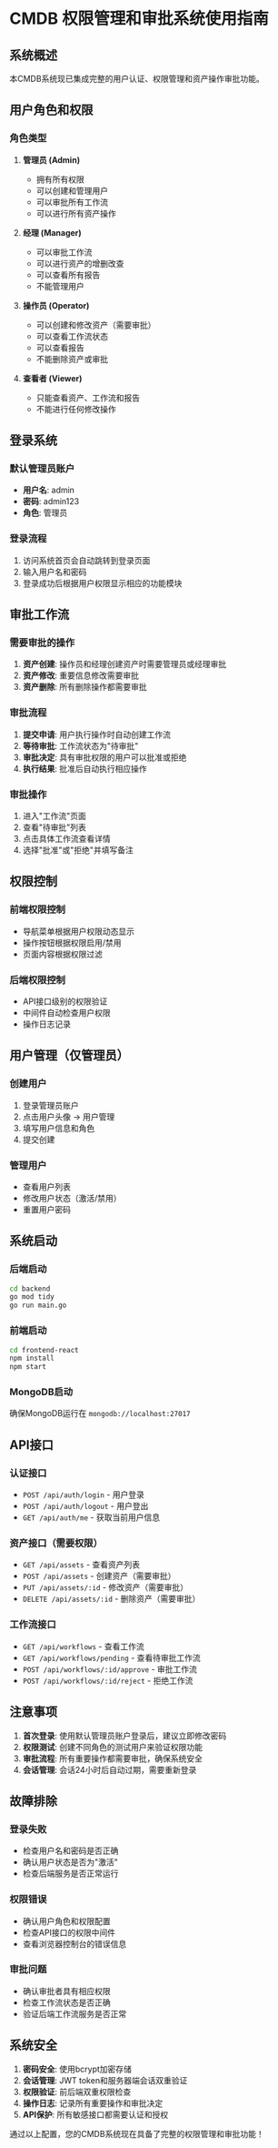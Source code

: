 # CMDB 权限管理和审批系统使用指南

## 系统概述

本CMDB系统现已集成完整的用户认证、权限管理和资产操作审批功能。

## 用户角色和权限

### 角色类型

1. **管理员 (Admin)**
   - 拥有所有权限
   - 可以创建和管理用户
   - 可以审批所有工作流
   - 可以进行所有资产操作

2. **经理 (Manager)**
   - 可以审批工作流
   - 可以进行资产的增删改查
   - 可以查看所有报告
   - 不能管理用户

3. **操作员 (Operator)**
   - 可以创建和修改资产（需要审批）
   - 可以查看工作流状态
   - 可以查看报告
   - 不能删除资产或审批

4. **查看者 (Viewer)**
   - 只能查看资产、工作流和报告
   - 不能进行任何修改操作

## 登录系统

### 默认管理员账户
- **用户名**: admin
- **密码**: admin123
- **角色**: 管理员

### 登录流程
1. 访问系统首页会自动跳转到登录页面
2. 输入用户名和密码
3. 登录成功后根据用户权限显示相应的功能模块

## 审批工作流

### 需要审批的操作

1. **资产创建**: 操作员和经理创建资产时需要管理员或经理审批
2. **资产修改**: 重要信息修改需要审批
3. **资产删除**: 所有删除操作都需要审批

### 审批流程

1. **提交申请**: 用户执行操作时自动创建工作流
2. **等待审批**: 工作流状态为"待审批"
3. **审批决定**: 具有审批权限的用户可以批准或拒绝
4. **执行结果**: 批准后自动执行相应操作

### 审批操作

1. 进入"工作流"页面
2. 查看"待审批"列表
3. 点击具体工作流查看详情
4. 选择"批准"或"拒绝"并填写备注

## 权限控制

### 前端权限控制
- 导航菜单根据用户权限动态显示
- 操作按钮根据权限启用/禁用
- 页面内容根据权限过滤

### 后端权限控制
- API接口级别的权限验证
- 中间件自动检查用户权限
- 操作日志记录

## 用户管理（仅管理员）

### 创建用户
1. 登录管理员账户
2. 点击用户头像 → 用户管理
3. 填写用户信息和角色
4. 提交创建

### 管理用户
- 查看用户列表
- 修改用户状态（激活/禁用）
- 重置用户密码

## 系统启动

### 后端启动
```bash
cd backend
go mod tidy
go run main.go
```

### 前端启动
```bash
cd frontend-react
npm install
npm start
```

### MongoDB启动
确保MongoDB运行在 `mongodb://localhost:27017`

## API接口

### 认证接口
- `POST /api/auth/login` - 用户登录
- `POST /api/auth/logout` - 用户登出
- `GET /api/auth/me` - 获取当前用户信息

### 资产接口（需要权限）
- `GET /api/assets` - 查看资产列表
- `POST /api/assets` - 创建资产（需要审批）
- `PUT /api/assets/:id` - 修改资产（需要审批）
- `DELETE /api/assets/:id` - 删除资产（需要审批）

### 工作流接口
- `GET /api/workflows` - 查看工作流
- `GET /api/workflows/pending` - 查看待审批工作流
- `POST /api/workflows/:id/approve` - 审批工作流
- `POST /api/workflows/:id/reject` - 拒绝工作流

## 注意事项

1. **首次登录**: 使用默认管理员账户登录后，建议立即修改密码
2. **权限测试**: 创建不同角色的测试用户来验证权限功能
3. **审批流程**: 所有重要操作都需要审批，确保系统安全
4. **会话管理**: 会话24小时后自动过期，需要重新登录

## 故障排除

### 登录失败
- 检查用户名和密码是否正确
- 确认用户状态是否为"激活"
- 检查后端服务是否正常运行

### 权限错误
- 确认用户角色和权限配置
- 检查API接口的权限中间件
- 查看浏览器控制台的错误信息

### 审批问题
- 确认审批者具有相应权限
- 检查工作流状态是否正确
- 验证后端工作流服务是否正常

## 系统安全

1. **密码安全**: 使用bcrypt加密存储
2. **会话管理**: JWT token和服务器端会话双重验证
3. **权限验证**: 前后端双重权限检查
4. **操作日志**: 记录所有重要操作和审批决定
5. **API保护**: 所有敏感接口都需要认证和授权

通过以上配置，您的CMDB系统现在具备了完整的权限管理和审批功能！ 